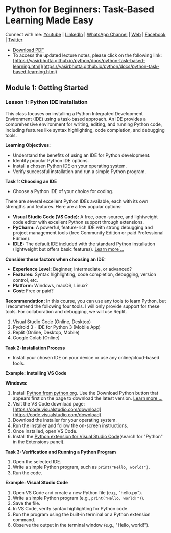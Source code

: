 # Python for Beginners: Task-Based Learning Made Easy

Connect with me: [Youtube](https://www.youtube.com/yasirbhutta) \| [LinkedIn](https://www.linkedin.com/in/yasirbhutta/) \| [WhatsApp Channel](https://whatsapp.com/channel/0029VaC3BC160eBZZSs3CW0c) \| [Web](https://yasirbhutta.github.io/) \| [Facebook](https://www.facebook.com/yasirbhutta786) \| [Twitter](https://twitter.com/yasirbhutta)

- [Download PDF](https://yasirbhutta.github.io/python/docs/python-task-based-learning.pdf)
- To access the updated lecture notes, please click on the following link:
[https://yasirbhutta.github.io/python/docs/python-task-based-learning.html](https://yasirbhutta.github.io/python/docs/python-task-based-learning.html)

## Module 1: Getting Started
   
### Lesson 1: Python IDE Installation

This class focuses on installing a Python Integrated Development Environment (IDE) using a task-based approach. An IDE provides a comprehensive environment for writing, editing, and running Python code, including features like syntax highlighting, code completion, and debugging tools.

**Learning Objectives:**

* Understand the benefits of using an IDE for Python development.
* Identify popular Python IDE options.
* Install a chosen Python IDE on your operating system.
* Verify successful installation and run a simple Python program.

**Task 1: Choosing an IDE**

- Choose a Python IDE of your choice for coding.

There are several excellent Python IDEs available, each with its own strengths and features. Here are a few popular options:

* **Visual Studio Code (VS Code):** A free, open-source, and lightweight code editor with excellent Python support through extensions. 
* **PyCharm:** A powerful, feature-rich IDE with strong debugging and project management tools (free Community Edition or paid Professional Edition).
* **IDLE:** The default IDE included with the standard Python installation (lightweight but offers basic features). [Learn more ...](tools.md) 

**Consider these factors when choosing an IDE:**

* **Experience Level:** Beginner, intermediate, or advanced?
* **Features:** Syntax highlighting, code completion, debugging, version control, etc.
* **Platform:** Windows, macOS, Linux?
* **Cost:** Free or paid?

**Recommendation:** In this course, you can use any tools to learn Python, but I recommend the following four tools. I will only provide support for these tools. For collaboration and debugging, we will use Replit.

1. Visual Studio Code (Online, Desktop)
2. Pydroid 3 - IDE for Python 3 (Mobile App)
3. Replit (Online, Desktop, Mobile)
4. Google Colab (Online) 

**Task 2: Installation Process**

- Install your chosen IDE on your device or use any online/cloud-based tools.

**Example: Installing VS Code**

**Windows:**
1. Install [Python from python.org](https://www.python.org/downloads/). Use the Download Python button that appears first on the page to download the latest version. [Learn more ...](https://code.visualstudio.com/docs/python/python-tutorial#_install-a-python-interpreter)
2. Visit the VS Code download page: [https://code.visualstudio.com/download](https://code.visualstudio.com/download)
2. Download the installer for your operating system.
3. Run the installer and follow the on-screen instructions.
4. Once installed, open VS Code.
5. Install the [Python extension for Visual Studio Code](https://marketplace.visualstudio.com/items?itemName=ms-python.python)(search for "Python" in the Extensions panel).

**Task 3: Verification and Running a Python Program**

1. Open the selected IDE.
2. Write a simple Python program, such as `print("Hello, world!")`.
3. Run the code.

**Example: Visual Studio Code**

1. Open VS Code and create a new Python file (e.g., "hello.py").
2. Write a simple Python program (e.g., `print("Hello, world!")`).
3. Save the file.
4. In VS Code, verify syntax highlighting for Python code.
5. Run the program using the built-in terminal or a Python extension command.
6. Observe the output in the terminal window (e.g., "Hello, world!").



